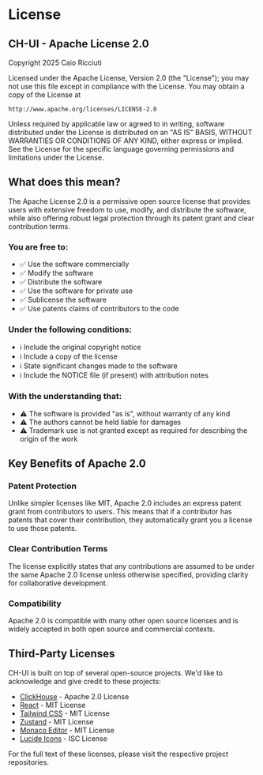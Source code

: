 # License

## CH-UI - Apache License 2.0

Copyright 2025 Caio Ricciuti

Licensed under the Apache License, Version 2.0 (the "License");
you may not use this file except in compliance with the License.
You may obtain a copy of the License at

    http://www.apache.org/licenses/LICENSE-2.0

Unless required by applicable law or agreed to in writing, software
distributed under the License is distributed on an "AS IS" BASIS,
WITHOUT WARRANTIES OR CONDITIONS OF ANY KIND, either express or implied.
See the License for the specific language governing permissions and
limitations under the License.

## What does this mean?

The Apache License 2.0 is a permissive open source license that provides users with extensive freedom to use, modify, and distribute the software, while also offering robust legal protection through its patent grant and clear contribution terms.

### You are free to:

- ✅ Use the software commercially
- ✅ Modify the software
- ✅ Distribute the software
- ✅ Use the software for private use
- ✅ Sublicense the software
- ✅ Use patents claims of contributors to the code

### Under the following conditions:

- ℹ️ Include the original copyright notice
- ℹ️ Include a copy of the license
- ℹ️ State significant changes made to the software
- ℹ️ Include the NOTICE file (if present) with attribution notes

### With the understanding that:

- ⚠️ The software is provided "as is", without warranty of any kind
- ⚠️ The authors cannot be held liable for damages
- ⚠️ Trademark use is not granted except as required for describing the origin of the work

## Key Benefits of Apache 2.0

### Patent Protection
Unlike simpler licenses like MIT, Apache 2.0 includes an express patent grant from contributors to users. This means that if a contributor has patents that cover their contribution, they automatically grant you a license to use those patents.

### Clear Contribution Terms
The license explicitly states that any contributions are assumed to be under the same Apache 2.0 license unless otherwise specified, providing clarity for collaborative development.

### Compatibility
Apache 2.0 is compatible with many other open source licenses and is widely accepted in both open source and commercial contexts.

## Third-Party Licenses

CH-UI is built on top of several open-source projects. We'd like to acknowledge and give credit to these projects:

- [ClickHouse](https://github.com/ClickHouse/ClickHouse) - Apache 2.0 License
- [React](https://github.com/facebook/react) - MIT License
- [Tailwind CSS](https://github.com/tailwindlabs/tailwindcss) - MIT License
- [Zustand](https://github.com/pmndrs/zustand) - MIT License
- [Monaco Editor](https://github.com/microsoft/monaco-editor) - MIT License
- [Lucide Icons](https://github.com/lucide-icons/lucide) - ISC License

For the full text of these licenses, please visit the respective project repositories.